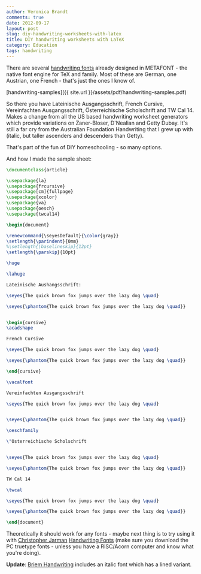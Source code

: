 ```yaml
---
author: Veronica Brandt
comments: true
date: 2012-09-17
layout: post
slug: diy-handwriting-worksheets-with-latex
title: DIY handwriting worksheets with LaTeX
category: Education
tags: handwriting
---
```


There are several [handwriting fonts](http://www.tug.dk/FontCatalogue/calligraphicalfonts.html) already designed in METAFONT - the native font engine for TeX and family.  Most of these are German, one Austrian, one French - that's just the ones I know of.

[handwriting-samples]({{ site.url }}/assets/pdf/handwriting-samples.pdf)

So there you have Lateinische Ausgangsschrift, French Cursive, Vereinfachten Ausgangsschrift, Österreichische Scholschrift and TW Cal 14.  Makes a change from all the US based handwriting worksheet generators which provide variations on Zaner-Bloser, D'Nealian and Getty Dubay.  It's still a far cry from the Australian Foundation Handwriting that I grew up with (italic, but taller ascenders and descenders than Getty).  

That's part of the fun of DIY homeschooling - so many options.

And how I made the sample sheet:

~~~latex
\documentclass{article}

\usepackage{la}
\usepackage{frcursive}
\usepackage[cm]{fullpage}
\usepackage{xcolor}
\usepackage{va}
\usepackage{oesch}
\usepackage{twcal14}

\begin{document}

\renewcommand{\seyesDefault}{\color{gray}}
\setlength{\parindent}{0mm}
%\setlength{\baselineskip}{12pt}
\setlength{\parskip}{10pt}

\huge

\lahuge

Lateinische Aushangsschrift:

\seyes{The quick brown fox jumps over the lazy dog \quad}

\seyes{\phantom{The quick brown fox jumps over the lazy dog \quad}}


\begin{cursive}
\acadshape

French Cursive

\seyes{The quick brown fox jumps over the lazy dog \quad}

\seyes{\phantom{The quick brown fox jumps over the lazy dog \quad}}

\end{cursive}

\vacalfont

Vereinfachten Ausgangsschrift

\seyes{The quick brown fox jumps over the lazy dog \quad}


\seyes{\phantom{The quick brown fox jumps over the lazy dog \quad}}

\oeschfamily

\"Osterreichische Scholschrift


\seyes{The quick brown fox jumps over the lazy dog \quad}

\seyes{\phantom{The quick brown fox jumps over the lazy dog \quad}}

TW Cal 14

\twcal

\seyes{The quick brown fox jumps over the lazy dog \quad}

\seyes{\phantom{The quick brown fox jumps over the lazy dog \quad}}

\end{document}
~~~

Theoretically it should work for any fonts - maybe next thing is to try using it with [Christopher Jarman](http://quilljar.users.btopenworld.com/) [Handwriting Fonts](http://quilljar.users.btopenworld.com/fonts.html) (make sure you download the PC truetype fonts - unless you have a RISC/Acorn computer and know what you're doing).

**Update**: [Briem Handwriting](http://briem.net) includes an italic font which has a lined variant.
